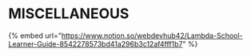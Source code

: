 # MISCELLANEOUS

{% embed url="https://www.notion.so/webdevhub42/Lambda-School-Learner-Guide-8542278573bd41a296b3c12af4fff1b7" %}




